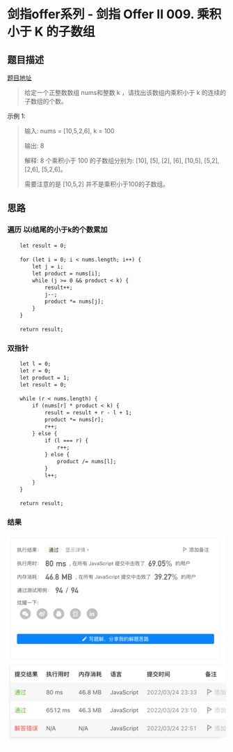 # 剑指offer系列 - 剑指 Offer II 009. 乘积小于 K 的子数组

## 题目描述
[题目地址](https://leetcode-cn.com/problems/ZVAVXX/)
> 给定一个正整数数组 nums和整数 k ，请找出该数组内乘积小于 k 的连续的子数组的个数。

示例 1:

> 输入: nums = [10,5,2,6], k = 100
> 
> 输出: 8
> 
> 解释: 8 个乘积小于 100 的子数组分别为: [10], [5], [2], [6], [10,5], [5,2], [2,6], [5,2,6]。
> 
> 需要注意的是 [10,5,2] 并不是乘积小于100的子数组。
> 

## 思路

### 遍历 以i结尾的小于k的个数累加

```
    let result = 0;

    for (let i = 0; i < nums.length; i++) {
        let j = i;
        let product = nums[i];
        while (j >= 0 && product < k) {
            result++;
            j--;
            product *= nums[j];
        }
    }

    return result;
```

### 双指针
```
    let l = 0;
    let r = 0;
    let product = 1;
    let result = 0;

    while (r < nums.length) {
        if (nums[r] * product < k) {
            result = result + r - l + 1;
            product *= nums[r];
            r++;
        } else {
            if (l === r) {
                r++;
            } else {
                product /= nums[l];
            }
            l++;
        }
    }

    return result;
```

### 结果
![运行结果](./offer9.png)
